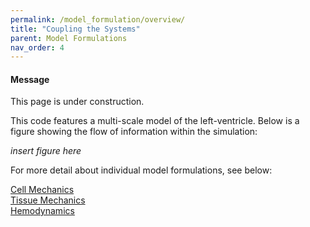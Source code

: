 ```yaml
---
permalink: /model_formulation/overview/
title: "Coupling the Systems"
parent: Model Formulations
nav_order: 4
---
```


<div class="notice--info">
  <h4>Message</h4>
  <p>This page is under  construction.</p>
</div>



This code features a multi-scale model of the left-ventricle. Below is a figure showing the flow of information within the simulation:  

*insert figure here*

For more detail about individual model formulations, see below:

[Cell Mechanics](/MMotH-Vent/model_formulation/cell_mechanics/)  
[Tissue Mechanics](/MMotH-Vent/model_formulation/tissue_mechanics/)  
[Hemodynamics](/MMotH-Vent/model_formulation/hemodynamics/)  
